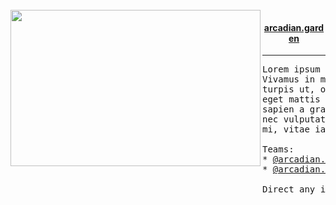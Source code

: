 <br>
<!--<div> <!-- this makes it align better for some reason -->
<img src="profile/the_arcadian.jpg" width="400" height="250" align="left"> 
<!-- arguably better looking but doesn't work on github.    -->
<!-- <p align="left">                                       -->
<!-- ________________________________________               -->
<!-- ```                                                    -->
<div align="center">
    <h4>
        <a href="arcadian.garden">arcadian.garden</a>
    </h4>
</div>
<p align="right">

___

<pre>
Lorem ipsum dolor sit amet, consectetur adipiscing elit.
Vivamus in maximus est. Morbi nisl nisl, ultricies at
turpis ut, ornare cursus leo. Mauris elementum felis mi,
eget mattis nisl tincidunt sit amet. Duis imperdiet,
sapien a gravida egestas, lectus dolor pretium purus,
nec vulputate arcu est id neque. Etiam tincidunt tellus
mi, vitae iaculis ligula auctor non.
  
Teams:
* <a href="https://github.com/orgs/arcadian-garden/teams/management">@arcadian.garden/management</a>
* <a href="https://github.com/orgs/arcadian-garden/teams/infra">@arcadian.garden/infra</a>

Direct any inquiries to <a href="mailto:admin@arcadian.garden">admin@arcadian.garden</a>
</pre>
</p>